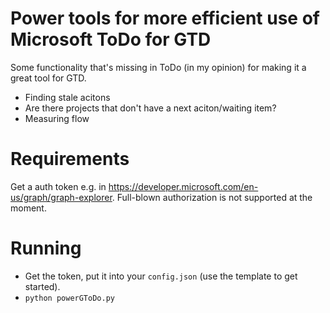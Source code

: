 # Power tools for more efficient use of Microsoft ToDo for GTD

Some functionality that's missing in ToDo (in my opinion) for making it a great tool for GTD.

- Finding stale acitons
- Are there projects that don't have a next aciton/waiting item?
- Measuring flow

# Requirements

Get a auth token e.g. in https://developer.microsoft.com/en-us/graph/graph-explorer. Full-blown authorization is not supported at the moment.

# Running

- Get the token, put it into your `config.json` (use the template to get started).
- `python powerGToDo.py`

